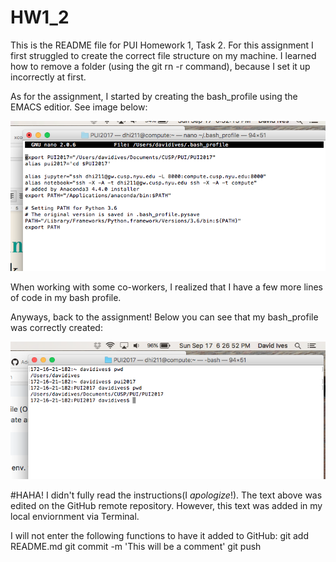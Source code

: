 # HW1_2
This is the README file for PUI Homework 1, Task 2.
For this assignment I first struggled to create the correct file structure on my machine. I learned how to remove a folder (using the git rn -r <name of folder> command), because I set it up incorrectly at first.
  
As for the assignment, I started by creating the bash_profile using the EMACS editior. See image below:

![Alt text](HW1_dhi211/SCREENSHOTS/SCREENSHOT_BASH.png)

When working with some co-workers, I realized that I have a few more lines of code in my bash profile. 

Anyways, back to the assignment!
Below you can see that my bash_profile was correctly created:

![Alt text](HW1_dhi211/SCREENSHOTS/SCREENSHOT_PUI2017.png)

#HAHA!
 I didn't fully read the instructions(I _apologize_!). The text above was edited on the GitHub remote repository. However, this text was added in my local enviornment via Terminal.

I will not enter the following functions to have it added to GitHub:
git add README.md
git commit -m 'This will be a comment'
git push
